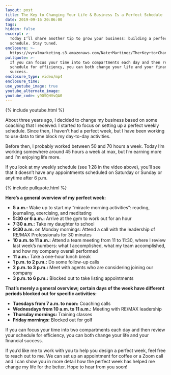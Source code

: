 ```yaml
---
layout: post
title: The Key to Changing Your Life & Business Is a Perfect Schedule
date: 2019-09-16 20:06:00
tags:
hidden: false
excerpt: >-
  Today I’ll share another tip to grow your business: building a perfect weekly
  schedule. Stay tuned.
enclosure: >-
  https://vyralmarketing.s3.amazonaws.com/Nate+Martinez/The+Key+to+Changing+Your+Life+%26+Business+Is+a+Perfect+Schedule.mp4
pullquote: >-
  If you can focus your time into two compartments each day and then review your
  schedule for efficiency, you can both change your life and your financial
  success.
enclosure_type: video/mp4
enclosure_time:
use_youtube_image: true
youtube_alternate_image:
youtube_code: y9OSQHVvQA0
---
```


{% include youtube.html %}

About three years ago, I decided to change my business based on some coaching that I received: I started to focus on setting up a perfect weekly schedule. Since then, I haven’t had a perfect week, but I have been working to use data to time block my day-to-day activities.

Before then, I probably worked between 50 and 70 hours a week. Today I’m working somewhere around 45 hours a week at max, but I’m earning more and I’m enjoying life more.

If you look at my weekly schedule (see 1:28 in the video above), you’ll see that it doesn’t have any appointments scheduled on Saturday or Sunday or anytime after 6 p.m.

{% include pullquote.html %}

**Here’s a general overview of my perfect week:**

* **5 a.m.:** Wake up to start my “miracle morning activities”: reading, journaling, exercising, and meditating
* **5:30 or 6 a.m.:** Arrive at the gym to work out for an hour&nbsp;
* **7:30 a.m.:** Take my daughter to school
* **9:30 a.m.** on Monday mornings: Attend a call with the leadership of RE/MAX Professionals for 30 minutes
* **10 a.m. to 11 a.m.:** Attend a team meeting from 11 to 11:30, where I review last week’s numbers: what I accomplished, what my team accomplished, and how my company overall performed
* **11 a.m.:** Take a one-hour lunch break
* **1 p.m. to 2 p.m.:** Do some follow-up calls
* **2 p.m. to 3 p.m.:** Meet with agents who are considering joining our company
* **3 p.m. to 6 p.m.:** Blocked out to take listing appointments

**That’s merely a general overview; certain days of the week have different periods blocked out for specific activities:**

* **Tuesdays from 7 a.m. to noon:** Coaching calls
* **Wednesdays from 10 a.m. to 11 a.m.:** Meeting with RE/MAX leadership
* **Thursday mornings:** Training classes
* **Friday mornings:** Blocked out for golf

If you can focus your time into two compartments each day and then review your schedule for efficiency, you can both change your life and your financial success.

If you’d like me to work with you to help you design a perfect week, feel free to reach out to me. We can set up an appointment for coffee or a Zoom call and I can show you in more detail how the perfect week has helped me change my life for the better. Hope to hear from you soon\!<br>&nbsp;